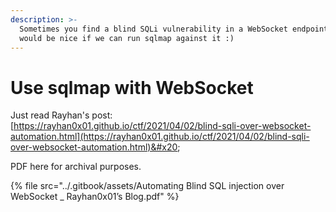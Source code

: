 ```yaml
---
description: >-
  Sometimes you find a blind SQLi vulnerability in a WebSocket endpoint. It
  would be nice if we can run sqlmap against it :)
---
```


# Use sqlmap with WebSocket

Just read Rayhan's post: [https://rayhan0x01.github.io/ctf/2021/04/02/blind-sqli-over-websocket-automation.html](https://rayhan0x01.github.io/ctf/2021/04/02/blind-sqli-over-websocket-automation.html)&#x20;

PDF here for archival purposes.

{% file src="../.gitbook/assets/Automating Blind SQL injection over WebSocket _ Rayhan0x01’s Blog.pdf" %}
